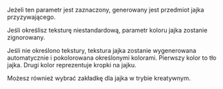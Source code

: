 Jeżeli ten parametr jest zaznaczony, generowany jest przedmiot jajka przyzywającego.

Jeśli określisz teksturę niestandardową, parametr koloru jajka zostanie zignorowany.

Jeśli nie określono tekstury, tekstura jajka zostanie wygenerowana automatycznie i pokolorowana określonymi kolorami. Pierwszy kolor to tło jajka. Drugi kolor reprezentuje kropki na jajku.

Możesz również wybrać zakładkę dla jajka w trybie kreatywnym.